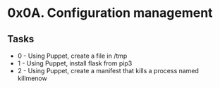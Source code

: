 # 0x0A. Configuration management

## Tasks

* 0 - Using Puppet, create a file in /tmp
* 1 - Using Puppet, install flask from pip3
* 2 - Using Puppet, create a manifest that kills a process named killmenow